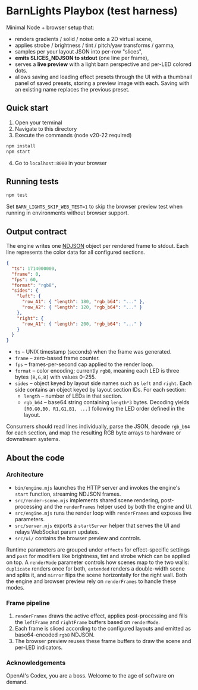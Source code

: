# BarnLights Playbox (test harness)

Minimal Node + browser setup that:
- renders gradients / solid / noise onto a 2D virtual scene,
- applies strobe / brightness / tint / pitch/yaw transforms / gamma,
- samples per your layout JSON into per-row "slices",
- **emits SLICES_NDJSON to stdout** (one line per frame),
- serves a **live preview** with a light barn perspective and per-LED colored dots.
- allows saving and loading effect presets through the UI with a thumbnail panel of saved presets, storing a preview image with each. Saving with an existing name replaces the previous preset.

## Quick start
1. Open your terminal
2. Navigate to this directory
3. Execute the commands (node v20-22 required)
```bash
npm install
npm start
```
4.  Go to `localhost:8080` in your browser

## Running tests
```bash
npm test
```
Set `BARN_LIGHTS_SKIP_WEB_TEST=1` to skip the browser preview test when running in environments without browser support.

## Output contract

The engine writes one [NDJSON](https://ndjson.org/) object per rendered frame to
stdout. Each line represents the color data for all configured sections.

```json
{
  "ts": 1714000000,
  "frame": 0,
  "fps": 60,
  "format": "rgb8",
  "sides": {
    "left": {
      "row_A1": { "length": 180, "rgb_b64": "..." },
      "row_A2": { "length": 120, "rgb_b64": "..." }
    },
    "right": {
      "row_A1": { "length": 200, "rgb_b64": "..." }
    }
  }
}
```

- `ts` – UNIX timestamp (seconds) when the frame was generated.
- `frame` – zero-based frame counter.
- `fps` – frames-per-second cap applied to the render loop.
- `format` – color encoding; currently `rgb8`, meaning each LED is three bytes
  `[R,G,B]` with values 0–255.
- `sides` – object keyed by layout side names such as `left` and `right`. Each
  side contains an object keyed by layout section IDs. For each section:
  - `length` – number of LEDs in that section.
  - `rgb_b64` – base64 string containing `length*3` bytes. Decoding yields
    `[R0,G0,B0, R1,G1,B1, ...]` following the LED order defined in the layout.

Consumers should read lines individually, parse the JSON, decode `rgb_b64` for
each section, and map the resulting RGB byte arrays to hardware or downstream
systems.

## About the code

### Architecture
- `bin/engine.mjs` launches the HTTP server and invokes the engine's `start` function, streaming NDJSON frames.
- `src/render-scene.mjs` implements shared scene rendering, post-processing and the `renderFrames` helper used by both the engine and UI.
- `src/engine.mjs` runs the render loop with `renderFrames` and exposes live parameters.
- `src/server.mjs` exports a `startServer` helper that serves the UI and relays WebSocket param updates.
- `src/ui/` contains the browser preview and controls.

Runtime parameters are grouped under `effects` for effect-specific settings
and `post` for modifiers like brightness, tint and strobe which can be applied on top.
A `renderMode` parameter controls how scenes map to the two walls: `duplicate` renders once for both, `extended` renders a double-width scene and splits it, and `mirror` flips the scene horizontally for the right wall. Both the engine and browser preview rely on `renderFrames` to handle these modes.

### Frame pipeline
1. `renderFrames` draws the active effect, applies post-processing and fills the `leftFrame` and `rightFrame` buffers based on `renderMode`.
2. Each frame is sliced according to the configured layouts and emitted as base64-encoded `rgb8` NDJSON.
3. The browser preview reuses these frame buffers to draw the scene and per-LED indicators.

### Acknowledgements
OpenAI's Codex, you are a boss. Welcome to the age of software on demand.
